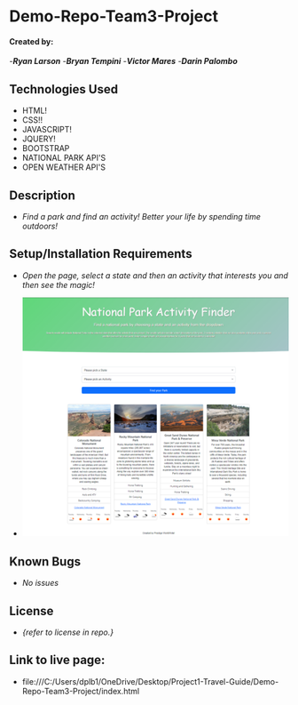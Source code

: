 # Demo-Repo-Team3-Project

#### Created by:

-_**Ryan Larson**_ -_**Bryan Tempini**_ -_**Victor Mares**_ -_**Darin Palombo**_

## Technologies Used

- HTML!
- CSS!!
- JAVASCRIPT!
- JQUERY!
- BOOTSTRAP
- NATIONAL PARK API'S
- OPEN WEATHER API'S

## Description

- _Find a park and find an activity! Better your life by spending time outdoors!_

## Setup/Installation Requirements

- _Open the page, select a state and then an activity that interests you and then see the magic!_

- ![Image Site](./assets/css/photos/Webpage-screenshot.png)

## Known Bugs

- _No issues_

## License

- _{refer to license in repo.}_

## Link to live page:

- file:///C:/Users/dplb1/OneDrive/Desktop/Project1-Travel-Guide/Demo-Repo-Team3-Project/index.html
